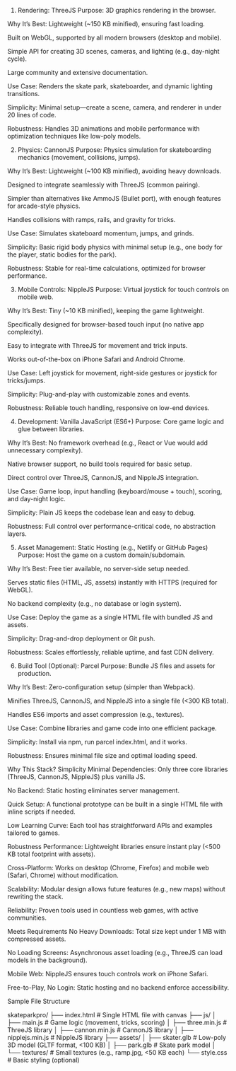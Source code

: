 1. Rendering: ThreeJS
Purpose: 3D graphics rendering in the browser.

Why It’s Best:
Lightweight (~150 KB minified), ensuring fast loading.

Built on WebGL, supported by all modern browsers (desktop and mobile).

Simple API for creating 3D scenes, cameras, and lighting (e.g., day-night cycle).

Large community and extensive documentation.

Use Case: Renders the skate park, skateboarder, and dynamic lighting transitions.

Simplicity: Minimal setup—create a scene, camera, and renderer in under 20 lines of code.

Robustness: Handles 3D animations and mobile performance with optimization techniques like low-poly models.

2. Physics: CannonJS
Purpose: Physics simulation for skateboarding mechanics (movement, collisions, jumps).

Why It’s Best:
Lightweight (~100 KB minified), avoiding heavy downloads.

Designed to integrate seamlessly with ThreeJS (common pairing).

Simpler than alternatives like AmmoJS (Bullet port), with enough features for arcade-style physics.

Handles collisions with ramps, rails, and gravity for tricks.

Use Case: Simulates skateboard momentum, jumps, and grinds.

Simplicity: Basic rigid body physics with minimal setup (e.g., one body for the player, static bodies for the park).

Robustness: Stable for real-time calculations, optimized for browser performance.

3. Mobile Controls: NippleJS
Purpose: Virtual joystick for touch controls on mobile web.

Why It’s Best:
Tiny (~10 KB minified), keeping the game lightweight.

Specifically designed for browser-based touch input (no native app complexity).

Easy to integrate with ThreeJS for movement and trick inputs.

Works out-of-the-box on iPhone Safari and Android Chrome.

Use Case: Left joystick for movement, right-side gestures or joystick for tricks/jumps.

Simplicity: Plug-and-play with customizable zones and events.

Robustness: Reliable touch handling, responsive on low-end devices.

4. Development: Vanilla JavaScript (ES6+)
Purpose: Core game logic and glue between libraries.

Why It’s Best:
No framework overhead (e.g., React or Vue would add unnecessary complexity).

Native browser support, no build tools required for basic setup.

Direct control over ThreeJS, CannonJS, and NippleJS integration.

Use Case: Game loop, input handling (keyboard/mouse + touch), scoring, and day-night logic.

Simplicity: Plain JS keeps the codebase lean and easy to debug.

Robustness: Full control over performance-critical code, no abstraction layers.

5. Asset Management: Static Hosting (e.g., Netlify or GitHub Pages)
Purpose: Host the game on a custom domain/subdomain.

Why It’s Best:
Free tier available, no server-side setup needed.

Serves static files (HTML, JS, assets) instantly with HTTPS (required for WebGL).

No backend complexity (e.g., no database or login system).

Use Case: Deploy the game as a single HTML file with bundled JS and assets.

Simplicity: Drag-and-drop deployment or Git push.

Robustness: Scales effortlessly, reliable uptime, and fast CDN delivery.

6. Build Tool (Optional): Parcel
Purpose: Bundle JS files and assets for production.

Why It’s Best:
Zero-configuration setup (simpler than Webpack).

Minifies ThreeJS, CannonJS, and NippleJS into a single file (<300 KB total).

Handles ES6 imports and asset compression (e.g., textures).

Use Case: Combine libraries and game code into one efficient package.

Simplicity: Install via npm, run parcel index.html, and it works.

Robustness: Ensures minimal file size and optimal loading speed.

Why This Stack?
Simplicity
Minimal Dependencies: Only three core libraries (ThreeJS, CannonJS, NippleJS) plus vanilla JS.

No Backend: Static hosting eliminates server management.

Quick Setup: A functional prototype can be built in a single HTML file with inline scripts if needed.

Low Learning Curve: Each tool has straightforward APIs and examples tailored to games.

Robustness
Performance: Lightweight libraries ensure instant play (<500 KB total footprint with assets).

Cross-Platform: Works on desktop (Chrome, Firefox) and mobile web (Safari, Chrome) without modification.

Scalability: Modular design allows future features (e.g., new maps) without rewriting the stack.

Reliability: Proven tools used in countless web games, with active communities.

Meets Requirements
No Heavy Downloads: Total size kept under 1 MB with compressed assets.

No Loading Screens: Asynchronous asset loading (e.g., ThreeJS can load models in the background).

Mobile Web: NippleJS ensures touch controls work on iPhone Safari.

Free-to-Play, No Login: Static hosting and no backend enforce accessibility.

Sample File Structure

skateparkpro/
├── index.html         # Single HTML file with canvas
├── js/
│   ├── main.js       # Game logic (movement, tricks, scoring)
│   ├── three.min.js  # ThreeJS library
│   ├── cannon.min.js # CannonJS library
│   ├── nipplejs.min.js # NippleJS library
├── assets/
│   ├── skater.glb    # Low-poly 3D model (GLTF format, <100 KB)
│   ├── park.glb      # Skate park model
│   └── textures/     # Small textures (e.g., ramp.jpg, <50 KB each)
└── style.css         # Basic styling (optional)